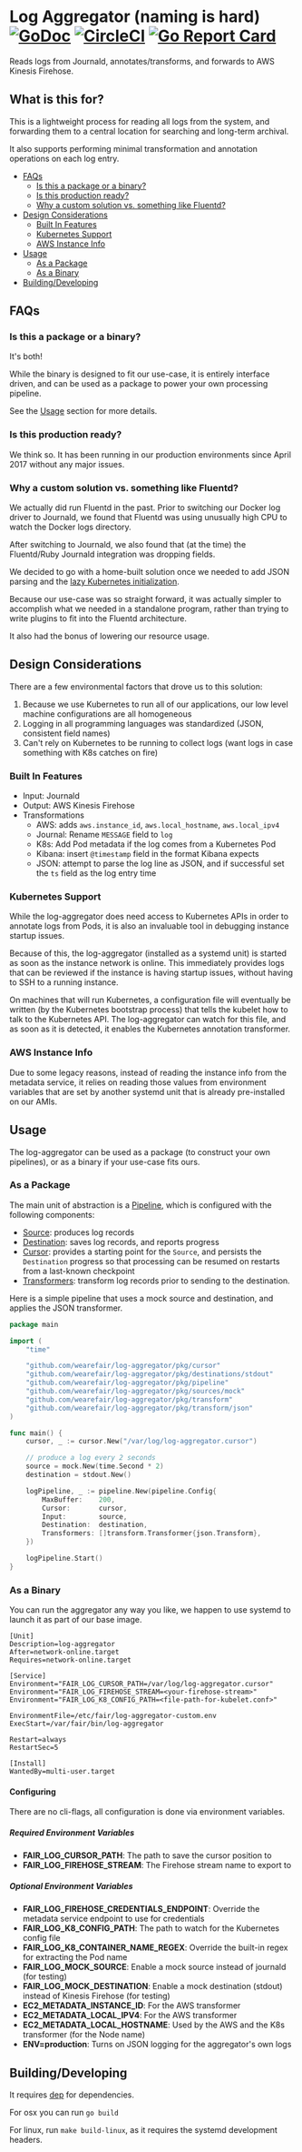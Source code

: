 # Log Aggregator (naming is hard) [![GoDoc](https://godoc.org/github.com/wearefair/log-aggregator?status.svg)](https://godoc.org/github.com/wearefair/log-aggregator/pkg) [![CircleCI](https://circleci.com/gh/wearefair/log-aggregator.svg?style=svg)](https://circleci.com/gh/wearefair/log-aggregator) [![Go Report Card](https://goreportcard.com/badge/wearefair/log-aggregator)](https://goreportcard.com/report/wearefair/log-aggregator)


Reads logs from Journald, annotates/transforms, and forwards to AWS Kinesis Firehose.

## What is this for?

This is a lightweight process for reading all logs from the system, and forwarding them to a central location for
searching and long-term archival.

It also supports performing minimal transformation and annotation operations on each log entry.

- [FAQs](#faqs)
  - [Is this a package or a binary?](#is-this-a-package-or-a-binary)
  - [Is this production ready?](#is-this-production-ready)
  - [Why a custom solution vs. something like Fluentd?](#why-a-custom-solution-vs-something-like-fluentd)
- [Design Considerations](#design-considerations)
  - [Built In Features](#built-in-features)
  - [Kubernetes Support](#kubernetes-support)
  - [AWS Instance Info](#aws-instance-info)
- [Usage](#usage)
  - [As a Package](#as-a-package)
  - [As a Binary](#as-a-binary)
- [Building/Developing](#buildingdeveloping)

## FAQs

### Is this a package or a binary?
It's both!

While the binary is designed to fit our use-case, it is entirely interface driven, and can be used as a package to power your own processing pipeline.

See the [Usage](#usage) section for more details.

### Is this production ready?
We think so. It has been running in our production environments since April 2017 without any major issues.


### Why a custom solution vs. something like Fluentd?
We actually did run Fluentd in the past. Prior to switching our Docker log driver to Journald, we found that Fluentd was using unusually high CPU to watch the Docker logs directory.

After switching to Journald, we also found that (at the time) the Fluentd/Ruby Journald integration was dropping fields.

We decided to go with a home-built solution once we needed to add JSON parsing and the [lazy Kubernetes initialization](#kubernetes-support).

Because our use-case was so straight forward, it was actually simpler to accomplish what we needed in a standalone program, rather than trying to write plugins to fit into the Fluentd architecture.

It also had the bonus of lowering our resource usage.


## Design Considerations

There are a few environmental factors that drove us to this solution:

1. Because we use Kubernetes to run all of our applications, our low level machine configurations are all homogeneous
2. Logging in all programming languages was standardized (JSON, consistent field names)
3. Can't rely on Kubernetes to be running to collect logs (want logs in case something with K8s catches on fire)

### Built In Features

- Input: Journald
- Output: AWS Kinesis Firehose
- Transformations
  - AWS: adds `aws.instance_id`, `aws.local_hostname`, `aws.local_ipv4`
  - Journal: Rename `MESSAGE` field to `log`
  - K8s: Add Pod metadata if the log comes from a Kubernetes Pod
  - Kibana: insert `@timestamp` field in the format Kibana expects
  - JSON: attempt to parse the log line as JSON, and if successful set the `ts` field as the log entry time

### Kubernetes Support

While the log-aggregator does need access to Kubernetes APIs in order to annotate logs from Pods, it is also an invaluable tool in debugging instance startup issues.

Because of this, the log-aggregator (installed as a systemd unit) is started as soon as the instance network is online.
This immediately provides logs that can be reviewed if the instance is having startup issues, without having to SSH to a running instance.

On machines that will run Kubernetes, a configuration file will eventually be written (by the Kubernetes bootstrap process) that tells the kubelet how to talk to the Kubernetes API. The log-aggregator can watch for this file, and as soon as it is detected, it enables the Kubernetes annotation transformer.

### AWS Instance Info

Due to some legacy reasons, instead of reading the instance info from the metadata service, it relies on reading those values from environment variables that are set by another systemd unit that is already pre-installed on our AMIs.


## Usage
The log-aggregator can be used as a package (to construct your own pipelines), or as a binary if your use-case fits ours.

### As a Package
The main unit of abstraction is a [Pipeline](https://godoc.org/github.com/wearefair/log-aggregator/pkg/pipeline#Pipeline), which is configured with the following components:

- [Source](https://godoc.org/github.com/wearefair/log-aggregator/pkg/sources#Source): produces log records
- [Destination](https://godoc.org/github.com/wearefair/log-aggregator/pkg/destinations#Destination): saves log records, and reports progress
- [Cursor](https://godoc.org/github.com/wearefair/log-aggregator/pkg/cursor#DB): provides a starting point for the `Source`, and persists the `Destination` progress so that processing can be resumed on restarts from a last-known checkpoint
- [Transformers](https://godoc.org/github.com/wearefair/log-aggregator/pkg/transform#Transformer): transform log records prior to sending to the destination.


Here is a simple pipeline that uses a mock source and destination, and applies the JSON transformer.

```go
package main

import (
	"time"

	"github.com/wearefair/log-aggregator/pkg/cursor"
	"github.com/wearefair/log-aggregator/pkg/destinations/stdout"
	"github.com/wearefair/log-aggregator/pkg/pipeline"
	"github.com/wearefair/log-aggregator/pkg/sources/mock"
	"github.com/wearefair/log-aggregator/pkg/transform"
	"github.com/wearefair/log-aggregator/pkg/transform/json"
)

func main() {
	cursor, _ := cursor.New("/var/log/log-aggregator.cursor")

	// produce a log every 2 seconds
	source = mock.New(time.Second * 2)
	destination = stdout.New()

	logPipeline, _ := pipeline.New(pipeline.Config{
		MaxBuffer:    200,
		Cursor:       cursor,
		Input:        source,
		Destination:  destination,
		Transformers: []transform.Transformer{json.Transform},
	})

	logPipeline.Start()
}
```

### As a Binary
You can run the aggregator any way you like, we happen to use systemd to launch it as part of our base image.

```
[Unit]
Description=log-aggregator
After=network-online.target
Requires=network-online.target

[Service]
Environment="FAIR_LOG_CURSOR_PATH=/var/log/log-aggregator.cursor"
Environment="FAIR_LOG_FIREHOSE_STREAM=<your-firehose-stream>"
Environment="FAIR_LOG_K8_CONFIG_PATH=<file-path-for-kubelet.conf>"

EnvironmentFile=/etc/fair/log-aggregator-custom.env
ExecStart=/var/fair/bin/log-aggregator

Restart=always
RestartSec=5

[Install]
WantedBy=multi-user.target
```

#### Configuring
There are no cli-flags, all configuration is done via environment variables.

##### Required Environment Variables
- **FAIR_LOG_CURSOR_PATH**: The path to save the cursor position to
- **FAIR_LOG_FIREHOSE_STREAM**: The Firehose stream name to export to

##### Optional Environment Variables
- **FAIR_LOG_FIREHOSE_CREDENTIALS_ENDPOINT**: Override the metadata service endpoint to use for credentials
- **FAIR_LOG_K8_CONFIG_PATH**: The path to watch for the Kubernetes config file
- **FAIR_LOG_K8_CONTAINER_NAME_REGEX**: Override the built-in regex for extracting the Pod name
- **FAIR_LOG_MOCK_SOURCE**: Enable a mock source instead of journald (for testing)
- **FAIR_LOG_MOCK_DESTINATION**: Enable a mock destination (stdout) instead of Kinesis Firehose (for testing)
- **EC2_METADATA_INSTANCE_ID**: For the AWS transformer
- **EC2_METADATA_LOCAL_IPV4**: For the AWS transformer
- **EC2_METADATA_LOCAL_HOSTNAME**: Used by the AWS and the K8s transformer (for the Node name)
- **ENV=production**: Turns on JSON logging for the aggregator's own logs

## Building/Developing

It requires [dep](https://github.com/golang/dep) for dependencies.

For osx you can run `go build`

For linux, run `make build-linux`, as it requires the systemd development headers.
